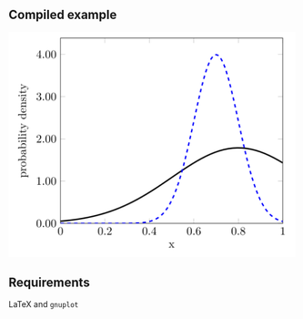 Compiled example
----------------
![Example](truncated-normal-distribution-density-function.png)

Requirements
------------

LaTeX and `gnuplot`

